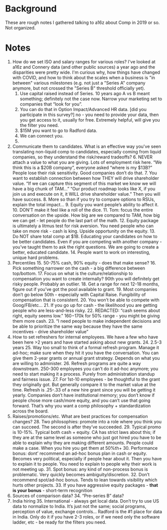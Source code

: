 # Background
These are rough notes I gathered talking to a16z about Comp in 2019 or so. Not organized. 

# Notes

1. How do we set ISO and salary ranges for various roles? I've looked at a16z and Connery data (and other public sources) a year ago and the disparities were pretty wide. I'm curious why, how things have changed with COVID, and how to think about the scales when a business is "in between" various milestones (e.g. not just a "Series A" company anymore, but not crossed the "Series B" threshold officially yet). 
    1. Use capital raised instead of Series. 10 years ago A vs B meant something; definitely not the case now. Narrow your marketing set to companies that “look for you”.
    2. You can do that in Option Impact/Advanced HR data. [did you participate in this survey?] no - you need to provide your data, then you get access to it, usually for free. Extremely helpful, will give you the filter you need. 
    3. $15M you want to go to Radford data.
    4. We can connect you.
    5. 
2. Communicate them to candidates. What is an effective way you've seen translating non-liquid comp to candidates, especially coming from liquid companies, so they understand the risk/reward tradeoffs?
    6. NEVER attach a value to what you are giving. Lots of employment risk here. “We think this is a $20B company”, everyone asked “where is my $13B?” People lose their risk sensitivity. Good companies don’t do that.
    7. You want to establish connection between how THEY will drive shareholder value. “If we can capture this segment of this market we know we will have a big chunk of TAM…” “Our product roadmap looks like X, if you join us and execute on it, it WILL drive shareholder value.” Then you will have success.
    8. More so than if you try to compare options to RSUs, explain the total impact…
    9. Equity you want people’s ability to affect it.
    10. DON’T make it feel like a roll of the dice. 
    11. Tom: focus the entire conversation on the upside. How big are we compared to TAM, how big we can get - let people do the last part of the math. 
    12. Equity package is ultimately a litmus test for risk aversion. You need people who can take on more risk - cash is king. Upside opportunity on the equity. 
    13. Do NOT share total comp at $1B. Educating your candidates on how to be better candidates. Even if you are competing with another company - you’ve taught them to ask the right questions. We are going to create a better, educated candidate. 
    14. People want to work on interesting, unique hard problems. 
3. Percentiles
    15. 50-75% cash, 90% equity - does that make sense?
    16. Pick something narrower on the cash - a big difference between top/bottom.
    17. Focus on what is the culture/relationship to compensation you want to create internally? 90th you will definitely get risky people. Probably an outlier.
    18. Get a range for next 12-18 months, figure out if you’ve got the pool available to grant.
    19. Most companies don’t go below 50th - especially with Capital Raise. Fungibility of compensation that is consistent. 
    20. You won’t be able to compete with Goog/FB/etc… 
    21. If you go up for cash - the likelihood you are getting people who are less-and-less risky. 
    22. REDACTED: “cash seems about right, equity seems low.” $160-$170k for 50% range - you might be giving them more cash. 
    23. “I need people to make independent decisions and be able to prioritize the same way because they have the same incentives - drive shareholder value”
4. How to set refreshers for internal employees. We have a few who have been here >2 years and have started asking about new grants.
    24. 2.5-3 years 
    25. Way too small to think of a formal refresh program. Manage it ad-hoc; make sure when they hit it you have the conversation. You can give them 2-year grants or annual grant strategy. Depends on what you are willing to administer.
    26. Refresh programs are quite a way downstream. 250-300 employees you can’t do it ad-hoc anymore; you need to start making it a process. Purely from administration standup and fairness issue. 
    27. For 1st-10 employees - be thoughtful to the grant they originally got. But generally compare it to the market value at the time. Refresh is .25-.33 of a new hire grant since you will be getting it yearly. Companies don’t have institutional memory; you don’t know if people chose more cash/more equity, and you can’t use that going forward. That’s why you want a comp philosophy + standardization across the board.
5. Raises/promotions/etc. What are best practices for compensation changes?
    28. Two philosophies: promote into a role where you think you can succeed. The second is after they’ve succeeded.
    29. Typical promo is 10-15%. Typical both cash + equity. CA has strict laws about this; if they are at the same level as someone who just got hired you have to be able to explain why they are making different amounts. People could make a case. When you hire you get them at 50%th+
    30. Performance bonus: dont’ recommend an ad-hoc bonus plan in cash or equity. Becomes very political, especially if people hear about it. Then you have to explain it to people. You need to explain to people why their work is not meeting up. 
    31. Spot bonus: any kind of non-process bonus is problematic. Very quickly becomes ambiguity/discretion. 
    32. Don’t recommend spot/ad-hoc bonus. Tends to lean towards visibility which hurts other projects.
    33. If you have aggressive equity packages - **that is your bonus** - short-term recognition 
6. Sources of comparison data?
    34. “Pre-series B” data?
7. India hiring
    35. International - always get local data. Don’t try to use US data to normalize to India. It’s just not the same; social programs, perception of value, exchange controls… Radford is the #1 place for data in India. Only do it if you have 2-3 roles, or if we need only the software ladder, etc - be ready for the filters you need.
